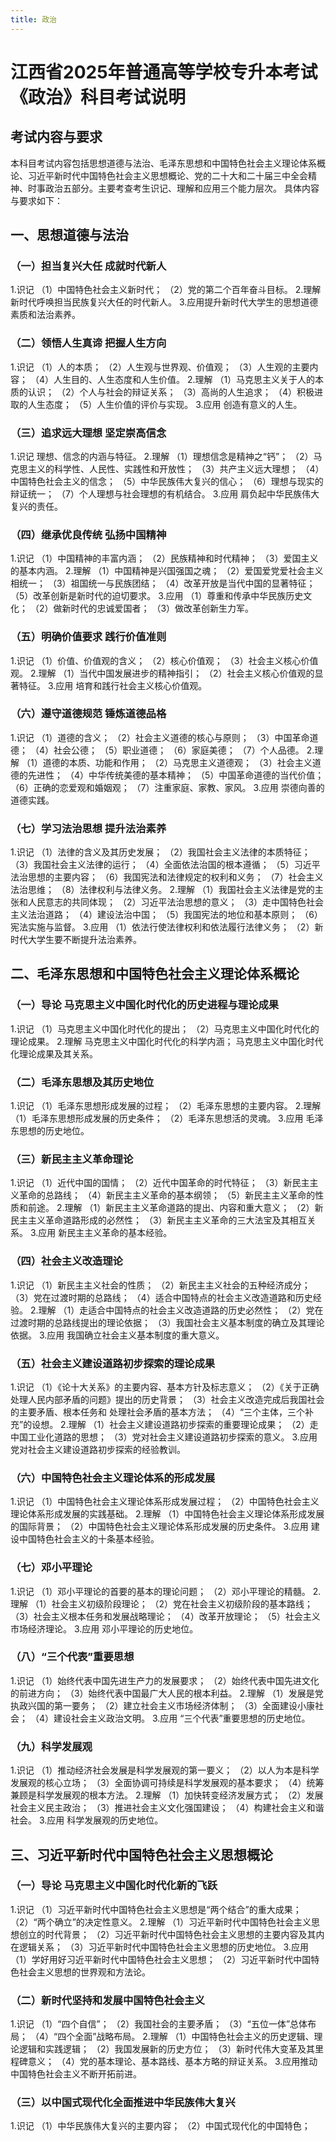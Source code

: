 ```yaml
---
title: 政治
---
```


# 江西省2025年普通高等学校专升本考试<br/>《政治》科目考试说明

## 考试内容与要求

本科目考试内容包括思想道德与法治、毛泽东思想和中国特色社会主义理论体系概论、习近平新时代中国特色社会主义思想概论、党的二十大和二十届三中全会精神、时事政治五部分。主要考查考生识记、理解和应用三个能力层次。
具体内容与要求如下：

## 一、思想道德与法治

### （一）担当复兴大任 成就时代新人

1.识记
（1）中国特色社会主义新时代；
（2）党的第二个百年奋斗目标。
2.理解新时代呼唤担当民族复兴大任的时代新人。
3.应用提升新时代大学生的思想道德素质和法治素养。

### （二）领悟人生真谛 把握人生方向

1.识记
（1）人的本质；
（2）人生观与世界观、价值观；
（3）人生观的主要内容；
（4）人生目的、人生态度和人生价值。
2.理解
（1）马克思主义关于人的本质的认识；
（2）个人与社会的辩证关系；
（3）高尚的人生追求；
（4）积极进取的人生态度；
（5）人生价值的评价与实现。
3.应用
创造有意义的人生。

### （三）追求远大理想 坚定崇高信念

1.识记
理想、信念的内涵与特征。
2.理解
（1）理想信念是精神之“钙”；
（2）马克思主义的科学性、人民性、实践性和开放性；
（3）共产主义远大理想；
（4）中国特色社会主义的信念；
（5）中华民族伟大复兴的信心；
（6）理想与现实的辩证统一；
（7）个人理想与社会理想的有机结合。
3.应用
肩负起中华民族伟大复兴的责任。

### （四）继承优良传统 弘扬中国精神

1.识记
（1）中国精神的丰富内涵；
（2）民族精神和时代精神；
（3）爱国主义的基本内涵。
2.理解
（1）中国精神是兴国强国之魂；
（2）爱国爱党爱社会主义相统一；
（3）祖国统一与民族团结；
（4）改革开放是当代中国的显著特征；
（5）改革创新是新时代的迫切要求。
3.应用
（1）尊重和传承中华民族历史文化；
（2）做新时代的忠诚爱国者；
（3）做改革创新生力军。

### （五）明确价值要求 践行价值准则

1.识记
（1）价值、价值观的含义；
（2）核心价值观；
（3）社会主义核心价值观。
2.理解
（1）当代中国发展进步的精神指引；
（2）社会主义核心价值观的显著特征。
3.应用
培育和践行社会主义核心价值观。

### （六）遵守道德规范 锤炼道德品格

1.识记
（1）道德的含义；
（2）社会主义道德的核心与原则；
（3）中国革命道德；
（4）社会公德；
（5）职业道德；
（6）家庭美德；
（7）个人品德。
2.理解
（1）道德的本质、功能和作用；
（2）马克思主义道德观；
（3）社会主义道德的先进性；
（4）中华传统美德的基本精神；
（5）中国革命道德的当代价值；
（6）正确的恋爱观和婚姻观；
（7）注重家庭、家教、家风。
3.应用
崇德向善的道德实践。

### （七）学习法治思想 提升法治素养

1.识记
（1）法律的含义及其历史发展；
（2）我国社会主义法律的本质特征；
（3）我国社会主义法律的运行；
（4）全面依法治国的根本遵循；
（5）习近平法治思想的主要内容；
（6）我国宪法和法律规定的权利和义务；
（7）社会主义法治思维；
（8）法律权利与法律义务。
2.理解
（1）我国社会主义法律是党的主张和人民意志的共同体现；
（2）习近平法治思想的意义；
（3）走中国特色社会主义法治道路；
（4）建设法治中国；
（5）我国宪法的地位和基本原则；
（6）宪法实施与监督。
3.应用
（1）依法行使法律权利和依法履行法律义务；
（2）新时代大学生要不断提升法治素养。

## 二、毛泽东思想和中国特色社会主义理论体系概论

### （一）导论 马克思主义中国化时代化的历史进程与理论成果

1.识记
（1）马克思主义中国化时代化的提出；
（2）马克思主义中国化时代化的理论成果。
2.理解
马克思主义中国化时代化的科学内涵；
马克思主义中国化时代化理论成果及其关系。

### （二）毛泽东思想及其历史地位

1.识记
（1）毛泽东思想形成发展的过程；
（2）毛泽东思想的主要内容。
2.理解
（1）毛泽东思想形成发展的历史条件；
（2）毛泽东思想活的灵魂。
3.应用
毛泽东思想的历史地位。

### （三）新民主主义革命理论

1.识记
（1）近代中国的国情；
（2）近代中国革命的时代特征；
（3）新民主主义革命的总路线；
（4）新民主主义革命的基本纲领；
（5）新民主主义革命的性质和前途。
2.理解
（1）新民主主义革命道路的提出、内容和重大意义；
（2）新民主主义革命道路形成的必然性；
（3）新民主主义革命的三大法宝及其相互关系。
3.应用
新民主主义革命的基本经验。

### （四）社会主义改造理论

1.识记
（1）新民主主义社会的性质；
（2）新民主主义社会的五种经济成分；
（3）党在过渡时期的总路线；
（4）适合中国特点的社会主义改造道路和历史经验。
2.理解
（1）走适合中国特点的社会主义改造道路的历史必然性；
（2）党在过渡时期的总路线提出的理论依据；
（3）我国社会主义基本制度的确立及其理论依据。
3.应用
我国确立社会主义基本制度的重大意义。

### （五）社会主义建设道路初步探索的理论成果

1.识记
（1）《论十大关系》的主要内容、基本方针及标志意义；
（2）《关于正确处理人民内部矛盾的问题》提出的历史背景；
（3）社会主义改造完成后我国社会的主要矛盾、根本任务和
处理社会矛盾的基本方法；
（4）“三个主体，三个补充”的设想。
2.理解
（1）社会主义建设道路初步探索的重要理论成果；
（2）走中国工业化道路的思想；
（3）党对社会主义建设道路初步探索的意义。
3.应用
党对社会主义建设道路初步探索的经验教训。

### （六）中国特色社会主义理论体系的形成发展

1.识记
（1）中国特色社会主义理论体系形成发展过程；
（2）中国特色社会主义理论体系形成发展的实践基础。
2.理解
（1）中国特色社会主义理论体系形成发展的国际背景；
（2）中国特色社会主义理论体系形成发展的历史条件。
3.应用
建设中国特色社会主义的十条基本经验。

### （七）邓小平理论

1.识记
（1）邓小平理论的首要的基本的理论问题；
（2）邓小平理论的精髓。
2.理解
（1）社会主义初级阶段理论；
（2）党在社会主义初级阶段的基本路线；
（3）社会主义根本任务和发展战略理论；
（4）改革开放理论；
（5）社会主义市场经济理论。
3.应用
邓小平理论的历史地位。

### （八）“三个代表”重要思想

1.识记
（1）始终代表中国先进生产力的发展要求；
（2）始终代表中国先进文化的前进方向；
（3）始终代表中国最广大人民的根本利益。
2.理解
（1）发展是党执政兴国的第一要务；
（2）建立社会主义市场经济体制；
（3）全面建设小康社会；
（4）建设社会主义政治文明。
3.应用
“三个代表”重要思想的历史地位。

### （九）科学发展观

1.识记
（1）推动经济社会发展是科学发展观的第一要义；
（2）以人为本是科学发展观的核心立场；
（3）全面协调可持续是科学发展观的基本要求；
（4）统筹兼顾是科学发展观的根本方法。
2.理解
（1）加快转变经济发展方式；
（2）发展社会主义民主政治；
（3）推进社会主义文化强国建设；
（4）构建社会主义和谐社会。
3.应用
科学发展观的历史地位。

## 三、习近平新时代中国特色社会主义思想概论

### （一）导论 马克思主义中国化时代化新的飞跃

1.识记
（1）习近平新时代中国特色社会主义思想是“两个结合”的重大成果；
（2）“两个确立”的决定性意义。
2.理解
（1）习近平新时代中国特色社会主义思想创立的时代背景；
（2）习近平新时代中国特色社会主义思想的主要内容及其内在逻辑关系；
（3）习近平新时代中国特色社会主义思想的历史地位。
3.应用
（1）学好用好习近平新时代中国特色社会主义思想；
（2）习近平新时代中国特色社会主义思想的世界观和方法论。

### （二）新时代坚持和发展中国特色社会主义

1.识记
（1）“四个自信”；
（2）我国社会的主要矛盾；
（3）“五位一体”总体布局；
（4）“四个全面”战略布局。
2.理解
（1）中国特色社会主义的历史逻辑、理论逻辑和实践逻辑；
（2）我国发展新的历史方位；
（3）新时代伟大变革及其里程碑意义；
（4）党的基本理论、基本路线、基本方略的辩证关系。
3.应用推动中国特色社会主义不断开拓前进。

### （三）以中国式现代化全面推进中华民族伟大复兴

1.识记
（1）中华民族伟大复兴的主要内容；
（2）中国式现代化的中国特色；
